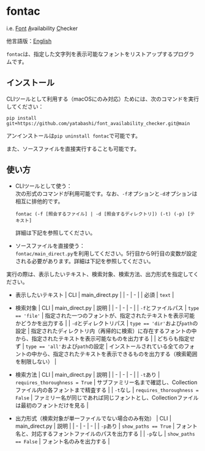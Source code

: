 # fontac

i.e. <ins>Font</ins> <ins>A</ins>vailability <ins>C</ins>hecker

他言語版：[English](./README-en.md)

`fontac`は、指定した文字列を表示可能なフォントをリストアップするプログラムです。

## インストール
CLIツールとして利用する（macOSにのみ対応）ためには、次のコマンドを実行してください：
```
pip install git+https://github.com/yatabashi/font_availability_checker.git@main
```
アンインストールは`pip uninstall fontac`で可能です。

また、ソースファイルを直接実行することも可能です。

## 使い方
* CLIツールとして使う：  
次の形式のコマンドが利用可能です。なお、`-f`オプションと`-d`オプションは相互に排他的です。
    ```
    fontac (-f [照会するファイル] | -d [照会するディレクトリ]) (-t) (-p) [テキスト]
    ```
    詳細は下記を参照してください。

* ソースファイルを直接使う：  
`fontac/main_direct.py`を利用してください。5行目から9行目の変数が設定される必要があります。詳細は下記を参照してください。

実行の際は、表示したいテキスト、検索対象、検索方法、出力形式を指定してください。
* 表示したいテキスト
    | CLI | main_direct.py |
    | - | - |
    | 必須 | `text` |

* 検索対象
    | CLI | main_direct.py | 説明 |
    | - | - | - |
    | `-f`とファイルパス | `type == 'file'` | 指定された一つのフォントが、指定されたテキストを表示可能かどうかを出力する |
    | `-d`とディレクトリパス | `type == 'dir'`および`path`の設定 | 指定されたディレクトリ内（再帰的に検索）に存在するフォントの中から、指定されたテキストを表示可能なものを出力する |
    | どちらも指定せず | `type == 'all'`および`path`の設定 | インストールされている全てのフォントの中から、指定されたテキストを表示できるものを出力する（検索範囲を制限しない） |

* 検索方法
    | CLI | main_direct.py | 説明 |
    | - | - | - |
    | `-t`あり | `requires_thoroughness = True` | サブファミリー名まで確認し、Collectionファイル内の各フォントまで精査する |
    | `-t`なし | `requires_thoroughness = False` | ファミリー名が同じであれば同じフォントとし、Collectionファイルは最初のフォントだけを見る |

* 出力形式（検索対象が単一ファイルでない場合のみ有効）
    | CLI | main_direct.py | 説明 |
    | - | - | - |
    | `-p`あり | `show_paths == True` | フォント名と、対応するフォントファイルのパスを出力する |
    | `-p`なし | `show_paths == False` | フォント名のみを出力する |
